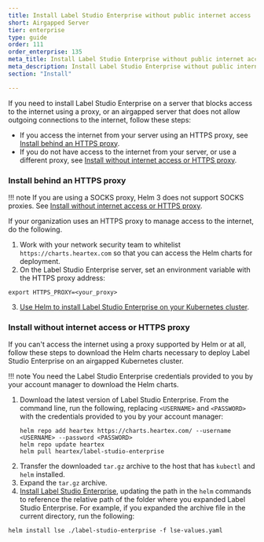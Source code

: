 ```yaml
---
title: Install Label Studio Enterprise without public internet access
short: Airgapped Server
tier: enterprise
type: guide
order: 111
order_enterprise: 135
meta_title: Install Label Studio Enterprise without public internet access
meta_description: Install Label Studio Enterprise without public internet access to create machine learning and data science projects in an airgapped environment. 
section: "Install"

---
```


If you need to install Label Studio Enterprise on a server that blocks access to the internet using a proxy, or an airgapped server that does not allow outgoing connections to the internet, follow these steps:

- If you access the internet from your server using an HTTPS proxy, see [Install behind an HTTPS proxy](#Install-behind-an-HTTPS-proxy).
- If you do not have access to the internet from your server, or use a different proxy, see [Install without internet access or HTTPS proxy](#Install-without-internet-access-or-HTTPS-proxy).

### Install behind an HTTPS proxy

!!! note 
    If you are using a SOCKS proxy, Helm 3 does not support SOCKS proxies. See [Install without internet access or HTTPS proxy](#Install-without-internet-access-or-HTTPS-proxy).

If your organization uses an HTTPS proxy to manage access to the internet, do the following.

1. Work with your network security team to whitelist `https://charts.heartex.com` so that you can access the Helm charts for deployment.
2. On the Label Studio Enterprise server, set an environment variable with the HTTPS proxy address:
```shell
export HTTPS_PROXY=<your_proxy>
```
3. [Use Helm to install Label Studio Enterprise on your Kubernetes cluster](install_enterprise_k8s.html#Use-Helm-to-install-Label-Studio-Enterprise-on-your-Kubernetes-cluster).

### Install without internet access or HTTPS proxy

If you can't access the internet using a proxy supported by Helm or at all, follow these steps to download the Helm charts necessary to deploy Label Studio Enterprise on an airgapped Kubernetes cluster. 

!!! note
    You need the Label Studio Enterprise credentials provided to you by your account manager to download the Helm charts.

1. Download the latest version of Label Studio Enterprise. From the command line, run the following, replacing `<USERNAME>` and `<PASSWORD>` with the credentials provided to you by your account manager:
   ```shell
   helm repo add heartex https://charts.heartex.com/ --username <USERNAME> --password <PASSWORD>
   helm repo update heartex
   helm pull heartex/label-studio-enterprise
   ```
2. Transfer the downloaded `tar.gz` archive to the host that has `kubectl` and `helm` installed.
3. Expand the `tar.gz` archive.
4. [Install Label Studio Enterprise](install_enterprise_k8s.html#Use-Helm-to-install-Label-Studio-Enterprise-on-your-Kubernetes-cluster), updating the path in the `helm` commands to reference the relative path of the folder where you expanded Label Studio Enterprise. For example, if you expanded the archive file in the current directory, run the following:
```shell
helm install lse ./label-studio-enterprise -f lse-values.yaml
```